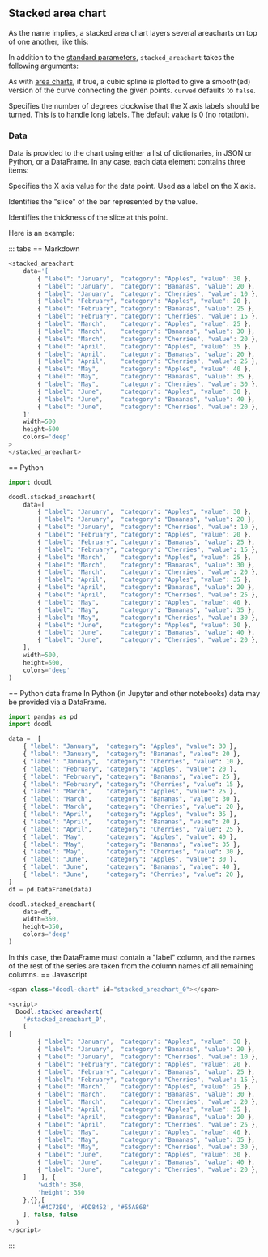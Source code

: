 ## Stacked area chart

As the name implies, a stacked area chart layers several areacharts on
top of one another, like this:

<span class="doodl-chart" id="chart_0"></span>

<Parameters>

In addition to the [standard parameters](/charts/intro#standard-parameters),
`stacked_areachart` takes the following arguments:

  <Parameter name="curve" type="Boolean">

As with [area charts](/charts/area-chart),
if true, a cubic spline is plotted to give a smooth(ed) version
of the curve connecting the given points. `curved` defaults to `false`.

  </Parameter>
  <Parameter name="x_label_angle" type="Number (degrees)">

Specifies the number of degrees clockwise that the X axis
labels should be turned. This is to handle long labels.
The default value is 0 (no rotation).

  </Parameter>

</Parameters>

### Data

Data is provided to the chart using either a list of dictionaries,
in JSON or Python, or a DataFrame. In any case, each data element
contains three items:

<Parameters no_header=true>

 <Parameter name="label" type="string">

 Specifies the X axis value for the data point. Used as a label
 on the X axis.

 </Parameter>

 <Parameter name="category" type="string">

 Identifies the "slice" of the bar represented by the value.

 </Parameter>

 <Parameter name="value" type="number">

 Identifies the thickness of the slice at this point.

 </Parameter>

</Parameters>

Here is an example: 

::: tabs
== Markdown
```javascript
<stacked_areachart
    data='[
        { "label": "January",  "category": "Apples", "value": 30 },
        { "label": "January",  "category": "Bananas", "value": 20 },
        { "label": "January",  "category": "Cherries", "value": 10 },
        { "label": "February", "category": "Apples", "value": 20 },
        { "label": "February", "category": "Bananas", "value": 25 },
        { "label": "February", "category": "Cherries", "value": 15 },
        { "label": "March",    "category": "Apples", "value": 25 },
        { "label": "March",    "category": "Bananas", "value": 30 },
        { "label": "March",    "category": "Cherries", "value": 20 },
        { "label": "April",    "category": "Apples", "value": 35 },
        { "label": "April",    "category": "Bananas", "value": 20 },
        { "label": "April",    "category": "Cherries", "value": 25 },
        { "label": "May",      "category": "Apples", "value": 40 },
        { "label": "May",      "category": "Bananas", "value": 35 },
        { "label": "May",      "category": "Cherries", "value": 30 },
        { "label": "June",     "category": "Apples", "value": 30 },
        { "label": "June",     "category": "Bananas", "value": 40 },
        { "label": "June",     "category": "Cherries", "value": 20 },
    ]'
    width=500
    height=500
    colors='deep'
>
</stacked_areachart>
```
== Python
```python
import doodl

doodl.stacked_areachart(
    data=[
        { "label": "January",  "category": "Apples", "value": 30 },
        { "label": "January",  "category": "Bananas", "value": 20 },
        { "label": "January",  "category": "Cherries", "value": 10 },
        { "label": "February", "category": "Apples", "value": 20 },
        { "label": "February", "category": "Bananas", "value": 25 },
        { "label": "February", "category": "Cherries", "value": 15 },
        { "label": "March",    "category": "Apples", "value": 25 },
        { "label": "March",    "category": "Bananas", "value": 30 },
        { "label": "March",    "category": "Cherries", "value": 20 },
        { "label": "April",    "category": "Apples", "value": 35 },
        { "label": "April",    "category": "Bananas", "value": 20 },
        { "label": "April",    "category": "Cherries", "value": 25 },
        { "label": "May",      "category": "Apples", "value": 40 },
        { "label": "May",      "category": "Bananas", "value": 35 },
        { "label": "May",      "category": "Cherries", "value": 30 },
        { "label": "June",     "category": "Apples", "value": 30 },
        { "label": "June",     "category": "Bananas", "value": 40 },
        { "label": "June",     "category": "Cherries", "value": 20 },
    ],
    width=500,
    height=500,
    colors='deep'
)
```
== Python data frame
In Python (in Jupyter and other notebooks) data may be provided via a DataFrame.

```python
import pandas as pd
import doodl

data =  [
    { "label": "January",  "category": "Apples", "value": 30 },
    { "label": "January",  "category": "Bananas", "value": 20 },
    { "label": "January",  "category": "Cherries", "value": 10 },
    { "label": "February", "category": "Apples", "value": 20 },
    { "label": "February", "category": "Bananas", "value": 25 },
    { "label": "February", "category": "Cherries", "value": 15 },
    { "label": "March",    "category": "Apples", "value": 25 },
    { "label": "March",    "category": "Bananas", "value": 30 },
    { "label": "March",    "category": "Cherries", "value": 20 },
    { "label": "April",    "category": "Apples", "value": 35 },
    { "label": "April",    "category": "Bananas", "value": 20 },
    { "label": "April",    "category": "Cherries", "value": 25 },
    { "label": "May",      "category": "Apples", "value": 40 },
    { "label": "May",      "category": "Bananas", "value": 35 },
    { "label": "May",      "category": "Cherries", "value": 30 },
    { "label": "June",     "category": "Apples", "value": 30 },
    { "label": "June",     "category": "Bananas", "value": 40 },
    { "label": "June",     "category": "Cherries", "value": 20 },
]
df = pd.DataFrame(data)

doodl.stacked_areachart(
    data=df,
    width=350,
    height=350,
    colors='deep'
)
```

In this case, the DataFrame must contain a "label" column, and the
names of the rest of the series are taken from the column names of all
remaining columns.
== Javascript
```javascript
<span class="doodl-chart" id="stacked_areachart_0"></span>

<script>
  Doodl.stacked_areachart(
    '#stacked_areachart_0',
    [
[
        { "label": "January",  "category": "Apples", "value": 30 },
        { "label": "January",  "category": "Bananas", "value": 20 },
        { "label": "January",  "category": "Cherries", "value": 10 },
        { "label": "February", "category": "Apples", "value": 20 },
        { "label": "February", "category": "Bananas", "value": 25 },
        { "label": "February", "category": "Cherries", "value": 15 },
        { "label": "March",    "category": "Apples", "value": 25 },
        { "label": "March",    "category": "Bananas", "value": 30 },
        { "label": "March",    "category": "Cherries", "value": 20 },
        { "label": "April",    "category": "Apples", "value": 35 },
        { "label": "April",    "category": "Bananas", "value": 20 },
        { "label": "April",    "category": "Cherries", "value": 25 },
        { "label": "May",      "category": "Apples", "value": 40 },
        { "label": "May",      "category": "Bananas", "value": 35 },
        { "label": "May",      "category": "Cherries", "value": 30 },
        { "label": "June",     "category": "Apples", "value": 30 },
        { "label": "June",     "category": "Bananas", "value": 40 },
        { "label": "June",     "category": "Cherries", "value": 20 },
    ]    ], {
        'width': 350,
        'height': 350
    },{},[
        '#4C72B0', '#DD8452', '#55A868'
    ], false, false
  )
</script>
```
:::


<script>
 setTimeout(() => {
  Promise.resolve().then(() => {
    Doodl.stacked_areachart('#chart_0', [
        { "label": "January",  "category": "Apples", "value": 30 },
        { "label": "January",  "category": "Bananas", "value": 20 },
        { "label": "January",  "category": "Cherries", "value": 10 },
        { "label": "February", "category": "Apples", "value": 20 },
        { "label": "February", "category": "Bananas", "value": 25 },
        { "label": "February", "category": "Cherries", "value": 15 },
        { "label": "March",    "category": "Apples", "value": 25 },
        { "label": "March",    "category": "Bananas", "value": 30 },
        { "label": "March",    "category": "Cherries", "value": 20 },
        { "label": "April",    "category": "Apples", "value": 35 },
        { "label": "April",    "category": "Bananas", "value": 20 },
        { "label": "April",    "category": "Cherries", "value": 25 },
        { "label": "May",      "category": "Apples", "value": 40 },
        { "label": "May",      "category": "Bananas", "value": 35 },
        { "label": "May",      "category": "Cherries", "value": 30 },
        { "label": "June",     "category": "Apples", "value": 30 },
        { "label": "June",     "category": "Bananas", "value": 40 },
        { "label": "June",     "category": "Cherries", "value": 20 }
    ],
    {"width":500,"height":500},
    {},
    [
        '#A1C9F4', '#FFB482', '#8DE5A1', '#FF9F9B', '#D0BBFF',
        '#DEBB9B', '#FAB0E4', '#CFCFCF', '#FFFEA3', '#B9F2F0'
    ],
    false,
    0
  );
  }
)
}, 1000);

</script>
